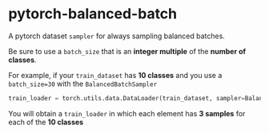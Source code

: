 # pytorch-balanced-batch

A pytorch dataset ``sampler`` for always sampling balanced batches.

Be sure to use a ``batch_size`` that is an **integer multiple** of the **number of classes**.

For example, if your ``train_dataset`` has **10 classes** and you use a ``batch_size=30`` with the ``BalancedBatchSampler``

```python
train_loader = torch.utils.data.DataLoader(train_dataset, sampler=BalancedBatchSampler(train_dataset), batch_size=30)
```

You will obtain a ``train_loader`` in which each element has **3 samples** for each of the **10 classes**
